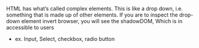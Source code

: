
HTML has what’s called complex elements. This is like a drop down, i.e. something that is made up of other elements. If you are to inspect the drop-down element invert browser, you will see the shadowDOM, Which is in accessible to users
- ex. Input, Select, checkbox, radio button
